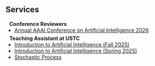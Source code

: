 ## Services

<h4 style="margin:0 10px 0;">Conference Reviewers</h4>

<ul style="margin:0 0 5px;">
  <li><a href="https://aaai.org/conference/aaai/aaai-26/"><autocolor>Annual AAAI Conference on Artificial Intelligence 2026</autocolor></a></li>
</ul>

<h4 style="margin:0 10px 0;">Teaching Assistant at USTC</h4>

<ul style="margin:0 0 20px;">
  <li><a href="https://www.computer.org/csdl/journal/tp"><autocolor>Introduction to Artificial Intelligence (Fall 2025)</autocolor></a></li>
  <li><a href="https://github.com/ShirakawaSanae/USTC-DS4001-25sp"><autocolor>Introduction to Artificial Intelligence (Spring 2025)</autocolor></a></li>
  <li><a href="https://github.com/ShirakawaSanae/USTC-DS4001-25sp"><autocolor>Stochastic Process</autocolor></a></li>
</ul>
